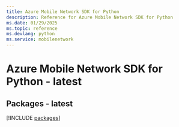 ```yaml
---
title: Azure Mobile Network SDK for Python
description: Reference for Azure Mobile Network SDK for Python
ms.date: 01/29/2025
ms.topic: reference
ms.devlang: python
ms.service: mobilenetwork
---
```

# Azure Mobile Network SDK for Python - latest
## Packages - latest
[!INCLUDE [packages](mobile-network-index.md)]